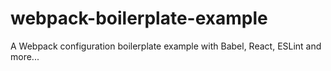 # webpack-boilerplate-example
A Webpack configuration boilerplate example with Babel, React, ESLint and more...
